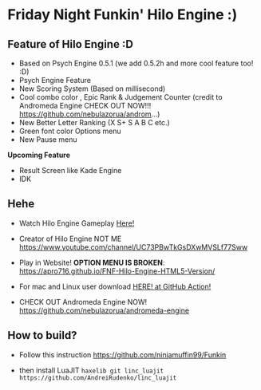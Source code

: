 # Friday Night Funkin' Hilo Engine :)
Feature of Hilo Engine :D
---------------------------------------------------------------------------------------------------------------------------------------------------
* Based on Psych Engine 0.5.1 (we add 0.5.2h and more cool feature too! :D)
* Psych Engine Feature
* New Scoring System (Based on millisecond)
* Cool combo color , Epic Rank & Judgement Counter (credit to Andromeda Engine CHECK OUT NOW!!! https://github.com/nebulazorua/androm...)
* New Better Letter Ranking (X S+ S A B C etc.)
* Green font color Options menu
* New Pause menu

**Upcoming Feature**
* Result Screen like Kade Engine
* IDK

Hehe
---------------------------------------------------------------------------------------------------------------------------------------------------
* Watch Hilo Engine Gameplay [Here!](https://youtu.be/PcgidMjtGtg)

* Creator of Hilo Engine NOT ME https://www.youtube.com/channel/UC73PBwTkGsDXwMVSLf77Sww

* Play in Website! **OPTION MENU IS BROKEN**: https://apro716.github.io/FNF-Hilo-Engine-HTML5-Version/

* For mac and Linux user download [HERE! at GitHub Action!](https://github.com/APRO716/FNF-vs-Hiro-mod-demo-Hilo-Engine/actions/workflows/main.yml)

* CHECK OUT Andromeda Engine NOW! https://github.com/nebulazorua/andromeda-engine

How to build?
---------------------------------------------------------------------------------------------------------------------------------------------------
* Follow this instruction https://github.com/ninjamuffin99/Funkin

* then install LuaJIT 
 `haxelib git linc_luajit https://github.com/AndreiRudenko/linc_luajit`
